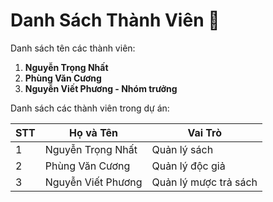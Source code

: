 # Danh Sách Thành Viên 🎈

Danh sách tên các thành viên:

1. **Nguyễn Trọng Nhất**
2. **Phùng Văn Cương**
3. **Nguyễn Viết Phương - Nhóm trưởng**

Danh sách các thành viên trong dự án:

| STT | Họ và Tên          | Vai Trò               |
|-----|--------------------|-----------------------|
| 1   | Nguyễn Trọng Nhất  | Quản lý sách          |
| 2   | Phùng Văn Cương    | Quản lý độc giả       |
| 3   | Nguyễn Viết Phương | Quản lý mược trả sách |

